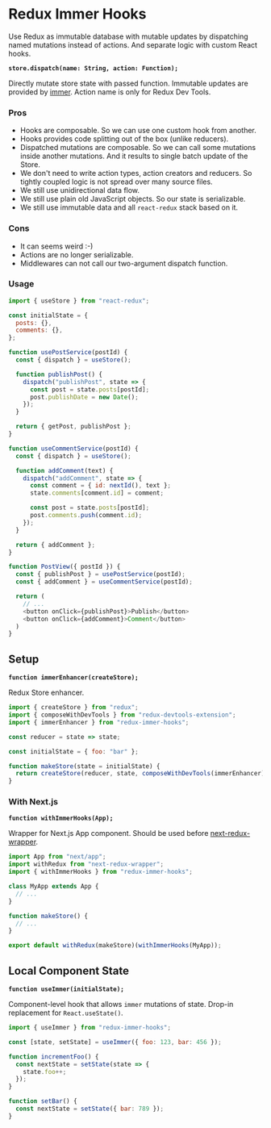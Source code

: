 # Redux Immer Hooks

Use Redux as immutable database with mutable updates by dispatching named
mutations instead of actions. And separate logic with custom React hooks.

**`store.dispatch(name: String, action: Function);`**

Directly mutate store state with passed function. Immutable updates are provided by [immer](https://github.com/immerjs/immer). Action name is only for Redux Dev Tools.

### Pros

- Hooks are composable. So we can use one custom hook from another.
- Hooks provides code splitting out of the box (unlike reducers).
- Dispatched mutations are composable. So we can call some mutations inside
  another mutations. And it results to single batch update of the Store.
- We don't need to write action types, action creators and reducers. So
  tightly coupled logic is not spread over many source files.
- We still use unidirectional data flow.
- We still use plain old JavaScript objects. So our state is serializable.
- We still use immutable data and all `react-redux` stack based on it.

### Cons

- It can seems weird :-)
- Actions are no longer serializable.
- Middlewares can not call our two-argument dispatch function.

### Usage

```js
import { useStore } from "react-redux";

const initialState = {
  posts: {},
  comments: {},
};

function usePostService(postId) {
  const { dispatch } = useStore();

  function publishPost() {
    dispatch("publishPost", state => {
      const post = state.posts[postId];
      post.publishDate = new Date();
    });
  }

  return { getPost, publishPost };
}

function useCommentService(postId) {
  const { dispatch } = useStore();

  function addComment(text) {
    dispatch("addComment", state => {
      const comment = { id: nextId(), text };
      state.comments[comment.id] = comment;

      const post = state.posts[postId];
      post.comments.push(comment.id);
    });
  }

  return { addComment };
}

function PostView({ postId }) {
  const { publishPost } = usePostService(postId);
  const { addComment } = useCommentService(postId);

  return (
    // ...
    <button onClick={publishPost}>Publish</button>
    <button onClick={addComment}>Comment</button>
  )
}
```

## Setup

**`function immerEnhancer(createStore);`**

Redux Store enhancer.

```js
import { createStore } from "redux";
import { composeWithDevTools } from "redux-devtools-extension";
import { immerEnhancer } from "redux-immer-hooks";

const reducer = state => state;

const initialState = { foo: "bar" };

function makeStore(state = initialState) {
  return createStore(reducer, state, composeWithDevTools(immerEnhancer));
}
```

### With Next.js

**`function withImmerHooks(App);`**

Wrapper for Next.js App component. Should be used before [next-redux-wrapper](https://www.npmjs.com/package/next-redux-wrapper).

```js
import App from "next/app";
import withRedux from "next-redux-wrapper";
import { withImmerHooks } from "redux-immer-hooks";

class MyApp extends App {
  // ...
}

function makeStore() {
  // ...
}

export default withRedux(makeStore)(withImmerHooks(MyApp));
```

## Local Component State

**`function useImmer(initialState);`**

Component-level hook that allows `immer` mutations of state.
Drop-in replacement for `React.useState()`.

```js
import { useImmer } from "redux-immer-hooks";

const [state, setState] = useImmer({ foo: 123, bar: 456 });

function incrementFoo() {
  const nextState = setState(state => {
    state.foo++;
  });
}

function setBar() {
  const nextState = setState({ bar: 789 });
}
```
